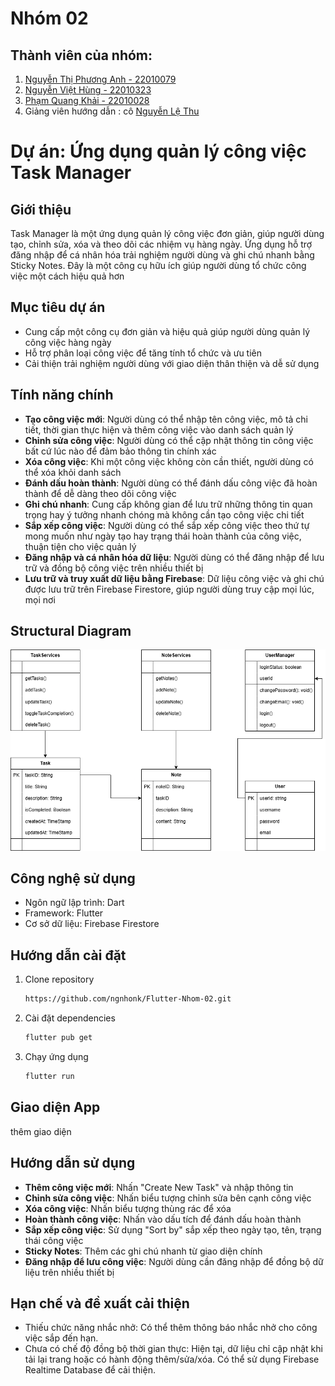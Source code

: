 # Nhóm 02
## Thành viên của nhóm:
1. [Nguyễn Thị Phương Anh - 22010079](https://github.com/phanhh122)
2. [Nguyễn Việt Hùng - 22010323](https://github.com/ngnhonk)
3. [Phạm Quang Khải - 22010028](https://github.com/ka31504)
4. Giảng viên hướng dẫn : cô [Nguyễn Lệ Thu](https://github.com/nglthu)

# Dự án: Ứng dụng quản lý công việc Task Manager

## Giới thiệu
Task Manager là một ứng dụng quản lý công việc đơn giản, giúp người dùng tạo, chỉnh sửa, xóa và theo dõi các nhiệm vụ hàng ngày. Ứng dụng hỗ trợ đăng nhập để cá nhân hóa trải nghiệm người dùng và ghi chú nhanh bằng Sticky Notes. Đây là một công cụ hữu ích giúp người dùng tổ chức công việc một cách hiệu quả hơn

## Mục tiêu dự án
- Cung cấp một công cụ đơn giản và hiệu quả giúp người dùng quản lý công việc hàng ngày
- Hỗ trợ phân loại công việc để tăng tính tổ chức và ưu tiên
- Cải thiện trải nghiệm người dùng với giao diện thân thiện và dễ sử dụng

## Tính năng chính
- **Tạo công việc mới**: Người dùng có thể nhập tên công việc, mô tả chi tiết, thời gian thực hiện và thêm công việc vào danh sách quản lý
- **Chỉnh sửa công việc**: Người dùng có thể cập nhật thông tin công việc bất cứ lúc nào để đảm bảo thông tin chính xác
- **Xóa công việc**: Khi một công việc không còn cần thiết, người dùng có thể xóa khỏi danh sách
- **Đánh dấu hoàn thành**: Người dùng có thể đánh dấu công việc đã hoàn thành để dễ dàng theo dõi công việc
- **Ghi chú nhanh**: Cung cấp không gian để lưu trữ những thông tin quan trọng hay ý tưởng nhanh chóng mà không cần tạo công việc chi tiết
- **Sắp xếp công việc**: Người dùng có thể sắp xếp công việc theo thứ tự mong muốn như ngày tạo hay trạng thái hoàn thành của công việc, thuận tiện cho việc quản lý
- **Đăng nhập và cá nhân hóa dữ liệu**: Người dùng có thể đăng nhập để lưu trữ và đồng bộ công việc trên nhiều thiết bị
- **Lưu trữ và truy xuất dữ liệu bằng Firebase**: Dữ liệu công việc và ghi chú được lưu trữ trên Firebase Firestore, giúp người dùng truy cập mọi lúc, mọi nơi

## Structural Diagram 
![Task Manager UML](assets/TaskManager.drawio.png)

## Công nghệ sử dụng
- Ngôn ngữ lập trình: Dart
- Framework: Flutter
- Cơ sở dữ liệu: Firebase Firestore

## Hướng dẫn cài đặt
1. Clone repository
   ```sh
   https://github.com/ngnhonk/Flutter-Nhom-02.git
   ```
2. Cài đặt dependencies
   ```sh
   flutter pub get
   ```
3. Chạy ứng dụng
   ```sh
   flutter run
   ```

## Giao diện App 
thêm giao diện 

## Hướng dẫn sử dụng
- **Thêm công việc mới**: Nhấn "Create New Task" và nhập thông tin
- **Chỉnh sửa công việc**: Nhấn biểu tượng chỉnh sửa bên cạnh công việc
- **Xóa công việc**: Nhấn biểu tượng thùng rác để xóa
- **Hoàn thành công việc**: Nhấn vào dấu tích để đánh dấu hoàn thành
- **Sắp xếp công việc**: Sử dụng "Sort by" sắp xếp theo ngày tạo, tên, trạng thái công việc
- **Sticky Notes**: Thêm các ghi chú nhanh từ giao diện chính
- **Đăng nhập để lưu công việc**: Người dùng cần đăng nhập để đồng bộ dữ liệu trên nhiều thiết bị

## Hạn chế và đề xuất cải thiện
- Thiếu chức năng nhắc nhở: Có thể thêm thông báo nhắc nhở cho công việc sắp đến hạn.
- Chưa có chế độ đồng bộ thời gian thực: Hiện tại, dữ liệu chỉ cập nhật khi tải lại trang hoặc có hành động thêm/sửa/xóa. Có thể sử dụng Firebase Realtime Database để cải thiện.


